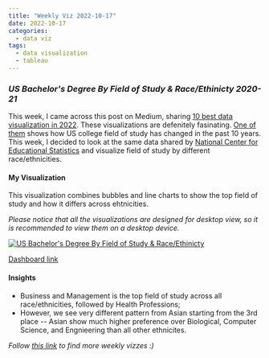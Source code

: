```yaml
---
title: "Weekly Viz 2022-10-17"
date: 2022-10-17
categories:
  - data viz
tags:
  - data visualization
  - tableau
---
```


### *US Bachelor's Degree By Field of Study & Race/Ethinicty 2020-21*

This week, I came across this post on Medium, sharing [10 best data visualization in 2022](https://towardsdatascience.com/the-10-best-data-visualizations-of-2022-3e49d7ccb832). These visualizations are defenitely fasinating. [One of them](https://www.reddit.com/r/dataisbeautiful/comments/xc4ckq/oc_fastest_growing_and_shrinking_us_college/?utm_content=media&utm_medium=post_embed&utm_name=fbda1fa835324b148aa85e7a18c71edc&utm_source=embedly&utm_term=xc4ckq) shows how US college field of study has changed in the past 10 years. This week, I decided to look at the same data shared by [National Center for Educational Statistics](https://nces.ed.gov/ipeds/SummaryTables/report/360?templateId=3600&year=2021&expand_by=0&tt=aggregate&instType=1) and visualize field of study by different race/ethnicities.   

#### My Visualization

This visualization combines bubbles and line charts to show the top field of study and how it differs across ehtnicities.  

*Please notice that all the visualizations are designed for desktop view, so it is recommended to view them on a desktop device.*  

<div class='tableauPlaceholder' id='viz1666064726612' style='position: relative'>
  <noscript><a href='#'>
    <img alt='US Bachelor&#39;s Degree By Field of Study &amp; Race&#47;Ethinicty ' src='https:&#47;&#47;public.tableau.com&#47;static&#47;images&#47;20&#47;20221017USBachelorsDegreeByFieldofStudyRaceEthinicty2020-21&#47;USBachelorsDegreeByFieldofStudyRaceEthinicty&#47;1_rss.png' style='border: none' />
    </a></noscript>
  <object class='tableauViz'  style='display:none;'>
    <param name='host_url' value='https%3A%2F%2Fpublic.tableau.com%2F' />
    <param name='embed_code_version' value='3' />
    <param name='site_root' value='' />
    <param name='name' value='20221017USBachelorsDegreeByFieldofStudyRaceEthinicty2020-21&#47;USBachelorsDegreeByFieldofStudyRaceEthinicty' />
    <param name='tabs' value='no' />
    <param name='toolbar' value='yes' />
    <param name='static_image' value='https:&#47;&#47;public.tableau.com&#47;static&#47;images&#47;20&#47;20221017USBachelorsDegreeByFieldofStudyRaceEthinicty2020-21&#47;USBachelorsDegreeByFieldofStudyRaceEthinicty&#47;1.png' />
    <param name='animate_transition' value='yes' />
    <param name='display_static_image' value='yes' />
    <param name='display_spinner' value='yes' />
    <param name='display_overlay' value='yes' />
    <param name='display_count' value='yes' />
    <param name='language' value='en-US' />
    <param name='filter' value='publish=yes' />
  </object></div>       
  <script type='text/javascript'>   
  var divElement = document.getElementById('viz1666064726612');    
  var vizElement = divElement.getElementsByTagName('object')[0];             
  if ( divElement.offsetWidth > 800 ) { vizElement.style.width='800px';vizElement.style.height='827px';} else if ( divElement.offsetWidth > 500 ) { vizElement.style.width='800px';vizElement.style.height='827px';} else { vizElement.style.width='100%';vizElement.style.height='727px';}                
  var scriptElement = document.createElement('script');               
  scriptElement.src = 'https://public.tableau.com/javascripts/api/viz_v1.js';     
  vizElement.parentNode.insertBefore(scriptElement, vizElement);            
</script>  

[Dashboard link](https://public.tableau.com/views/20221017USBachelorsDegreeByFieldofStudyRaceEthinicty2020-21/USBachelorsDegreeByFieldofStudyRaceEthinicty?:language=en-US&publish=yes&:display_count=n&:origin=viz_share_link)
  
#### Insights
* Business and Management is the top field of study across all race/ethnicities, followed by Health Professions;  
* However, we see very different pattern from Asian starting from the 3rd place -- Asian show much higher preference over Biological, Computer Science, and Engnieering than all other ethnicites.  
  
*Follow [this link](https://yudong-94.github.io/personal-website/project/WeeklyViz2022/) to find more weekly vizzes :)*
